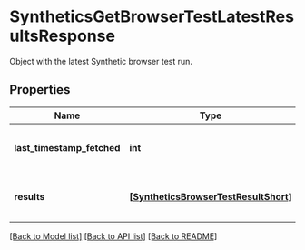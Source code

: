 # SyntheticsGetBrowserTestLatestResultsResponse

Object with the latest Synthetic browser test run.

## Properties

| Name                       | Type                                                                          | Description                               | Notes      |
| -------------------------- | ----------------------------------------------------------------------------- | ----------------------------------------- | ---------- |
| **last_timestamp_fetched** | **int**                                                                       | Timestamp of the latest browser test run. | [optional] |
| **results**                | [**[SyntheticsBrowserTestResultShort]**](SyntheticsBrowserTestResultShort.md) | Result of the latest browser test run.    | [optional] |

[[Back to Model list]](README.md#documentation-for-models) [[Back to API list]](README.md#documentation-for-api-endpoints) [[Back to README]](README.md)
